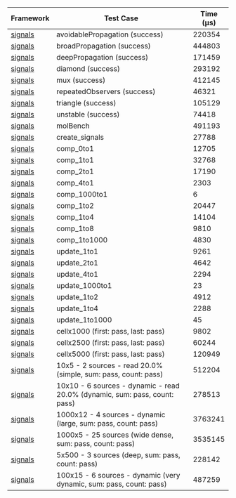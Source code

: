 | Framework | Test Case | Time (μs) |
| --- | --- | --- |
| [signals](https://github.com/rodydavis/signals.dart) | avoidablePropagation (success) | 220354 |
| [signals](https://github.com/rodydavis/signals.dart) | broadPropagation (success) | 444803 |
| [signals](https://github.com/rodydavis/signals.dart) | deepPropagation (success) | 171459 |
| [signals](https://github.com/rodydavis/signals.dart) | diamond (success) | 293192 |
| [signals](https://github.com/rodydavis/signals.dart) | mux (success) | 412145 |
| [signals](https://github.com/rodydavis/signals.dart) | repeatedObservers (success) | 46321 |
| [signals](https://github.com/rodydavis/signals.dart) | triangle (success) | 105129 |
| [signals](https://github.com/rodydavis/signals.dart) | unstable (success) | 74418 |
| [signals](https://github.com/rodydavis/signals.dart) | molBench | 491193 |
| [signals](https://github.com/rodydavis/signals.dart) | create_signals | 27788 |
| [signals](https://github.com/rodydavis/signals.dart) | comp_0to1 | 12705 |
| [signals](https://github.com/rodydavis/signals.dart) | comp_1to1 | 32768 |
| [signals](https://github.com/rodydavis/signals.dart) | comp_2to1 | 17190 |
| [signals](https://github.com/rodydavis/signals.dart) | comp_4to1 | 2303 |
| [signals](https://github.com/rodydavis/signals.dart) | comp_1000to1 | 6 |
| [signals](https://github.com/rodydavis/signals.dart) | comp_1to2 | 20447 |
| [signals](https://github.com/rodydavis/signals.dart) | comp_1to4 | 14104 |
| [signals](https://github.com/rodydavis/signals.dart) | comp_1to8 | 9810 |
| [signals](https://github.com/rodydavis/signals.dart) | comp_1to1000 | 4830 |
| [signals](https://github.com/rodydavis/signals.dart) | update_1to1 | 9261 |
| [signals](https://github.com/rodydavis/signals.dart) | update_2to1 | 4642 |
| [signals](https://github.com/rodydavis/signals.dart) | update_4to1 | 2294 |
| [signals](https://github.com/rodydavis/signals.dart) | update_1000to1 | 23 |
| [signals](https://github.com/rodydavis/signals.dart) | update_1to2 | 4912 |
| [signals](https://github.com/rodydavis/signals.dart) | update_1to4 | 2288 |
| [signals](https://github.com/rodydavis/signals.dart) | update_1to1000 | 45 |
| [signals](https://github.com/rodydavis/signals.dart) | cellx1000 (first: pass, last: pass) | 9802 |
| [signals](https://github.com/rodydavis/signals.dart) | cellx2500 (first: pass, last: pass) | 60244 |
| [signals](https://github.com/rodydavis/signals.dart) | cellx5000 (first: pass, last: pass) | 120949 |
| [signals](https://github.com/rodydavis/signals.dart) | 10x5 - 2 sources - read 20.0% (simple, sum: pass, count: pass) | 512204 |
| [signals](https://github.com/rodydavis/signals.dart) | 10x10 - 6 sources - dynamic - read 20.0% (dynamic, sum: pass, count: pass) | 278513 |
| [signals](https://github.com/rodydavis/signals.dart) | 1000x12 - 4 sources - dynamic (large, sum: pass, count: pass) | 3763241 |
| [signals](https://github.com/rodydavis/signals.dart) | 1000x5 - 25 sources (wide dense, sum: pass, count: pass) | 3535145 |
| [signals](https://github.com/rodydavis/signals.dart) | 5x500 - 3 sources (deep, sum: pass, count: pass) | 228142 |
| [signals](https://github.com/rodydavis/signals.dart) | 100x15 - 6 sources - dynamic (very dynamic, sum: pass, count: pass) | 487259 |

